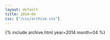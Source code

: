 ```yaml
---
layout: default
title: 2014–04
css: ["/css/archive.css"]
---
```


{% include archive.html year=2014 month=04 %}
